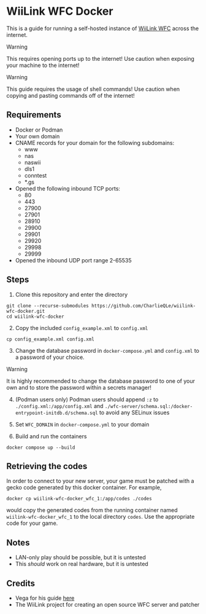 # WiiLink WFC Docker

This is a guide for running a self-hosted instance of [WiiLink WFC](https://github.com/WiiLink24/wfc-server) across the internet.

> [!WARNING]
> This requires opening ports up to the internet! Use caution when exposing your machine to the internet!

> [!WARNING]
> This guide requires the usage of shell commands! Use caution when copying and pasting commands off of the internet! 

## Requirements
- Docker or Podman
- Your own domain
- CNAME records for your domain for the following subdomains:
    - www
    - nas
    - naswii
    - dls1
    - conntest
    - *.gs
- Opened the following inbound TCP ports:
    - 80
    - 443
    - 27900
    - 27901
    - 28910
    - 29900
    - 29901
    - 29920
    - 29998
    - 29999
- Opened the inbound UDP port range 2-65535

## Steps

1. Clone this repository and enter the directory

```
git clone --recurse-submodules https://github.com/CharlieQLe/wiilink-wfc-docker.git
cd wiilink-wfc-docker
```

2. Copy the included `config_example.xml` to `config.xml`

```
cp config_example.xml config.xml
```

3. Change the database password in `docker-compose.yml` and `config.xml` to a password of your choice. 

> [!WARNING]
> It is highly recommended to change the database password to one of your own and to store the password within a secrets manager!

4. (Podman users only) Podman users should append `:z` to `./config.xml:/app/config.xml` and `./wfc-server/schema.sql:/docker-entrypoint-initdb.d/schema.sql` to avoid any SELinux issues

5. Set `WFC_DOMAIN` in `docker-compose.yml` to your domain

6. Build and run the containers

```
docker compose up --build
```

## Retrieving the codes

In order to connect to your new server, your game must be patched with a gecko code generated by this docker container. For example, 

```
docker cp wiilink-wfc-docker_wfc_1:/app/codes ./codes
```

would copy the generated codes from the running container named `wiilink-wfc-docker_wfc_1` to the local directory `codes`. Use the appropriate code for your game.

## Notes

- LAN-only play should be possible, but it is untested
- This *should* work on real hardware, but it is untested

## Credits

- Vega for his guide [here](https://mariokartwii.com/showthread.php?tid=2419)
- The WiiLink project for creating an open source WFC server and patcher